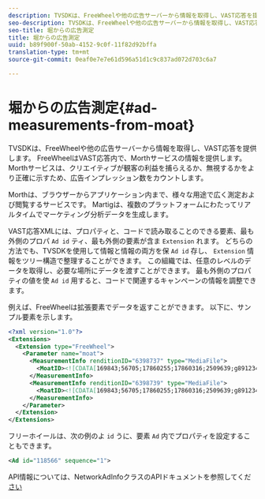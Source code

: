 ```yaml
---
description: TVSDKは、FreeWheelや他の広告サーバーから情報を取得し、VAST応答を提供します。 FreeWheelはVAST応答内で、Morthサービスの情報を提供します。 Morthサービスは、クリエイティブが観客の利益を捕らえるか、無視するかをより正確に示すため、広告インプレッション数をカウントします。
seo-description: TVSDKは、FreeWheelや他の広告サーバーから情報を取得し、VAST応答を提供します。 FreeWheelはVAST応答内で、Morthサービスの情報を提供します。 Morthサービスは、クリエイティブが観客の利益を捕らえるか、無視するかをより正確に示すため、広告インプレッション数をカウントします。
seo-title: 堀からの広告測定
title: 堀からの広告測定
uuid: b89f900f-50ab-4152-9c0f-11f82d92bffa
translation-type: tm+mt
source-git-commit: 0eaf0e7e7e61d596a51d1c9c837ad072d703c6a7

---
```



# 堀からの広告測定{#ad-measurements-from-moat}

TVSDKは、FreeWheelや他の広告サーバーから情報を取得し、VAST応答を提供します。 FreeWheelはVAST応答内で、Morthサービスの情報を提供します。 Morthサービスは、クリエイティブが観客の利益を捕らえるか、無視するかをより正確に示すため、広告インプレッション数をカウントします。

Morthは、ブラウザーからアプリケーション内まで、様々な用途で広く測定および閲覧するサービスです。 Martigは、複数のプラットフォームにわたってリアルタイムでマーケティング分析データを生成します。

VAST応答XMLには、プロパティと、コードで読み取ることのできる要素、最も外側のプロパ `Ad id` ティ、最も外側の要素が含ま `Extension` れます。 どちらの方法でも、TVSDKを使用して情報と情報の両方を保 `Ad id` 存し、 `Extension` 情報をツリー構造で整理することができます。 この組織では、任意のレベルのデータを取得し、必要な場所にデータを渡すことができます。 最も外側のプロパティの値を使 `Ad id` 用すると、コードで関連するキャンペーンの情報を調整できます。

例えば、FreeWheelは拡張要素でデータを返すことができます。 以下に、サンプル要素を示します。

```xml
<?xml version="1.0"?> 
<Extensions> 
  <Extension type="FreeWheel"> 
    <Parameter name="moat"> 
      <MeasurementInfo renditionID="6398737" type="MediaFile"> 
        <MoatID><![CDATA[169843;56705;17860255;17860316;2509639;g8912342;103311138;g436558;530633]]></MoatID> 
      </MeasurementInfo> 
      <MeasurementInfo renditionID="6398739" type="MediaFile"> 
        <MoatID><![CDATA[169843;56705;17860255;17860316;2509639;g8912342;103311138;g436558;530633]]></MoatID> 
      </MeasurementInfo> 
    </Parameter> 
  </Extension> 
</Extensions> 
```

フリーホイールは、次の例のよ `id` うに、要素 `Ad` 内でプロパティを設定することもできます。

```xml
<Ad id="118566" sequence="1">
```

API情報については、NetworkAdInfoクラスのAPIドキュメントを参照してくだ [さい](https://help.adobe.com/en_US/primetime/api/psdk/javadoc_2.7/)
